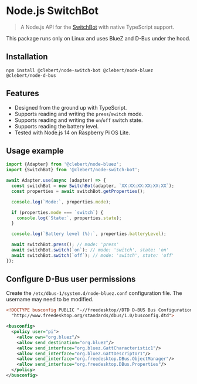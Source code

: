 # Node.js SwitchBot

> A Node.js API for the
> [SwitchBot](https://www.switch-bot.com/products/switchbot-bot) with native
> TypeScript support.

This package runs only on Linux and uses BlueZ and D-Bus under the hood.

## Installation

```
npm install @clebert/node-switch-bot @clebert/node-bluez @clebert/node-d-bus
```

## Features

- Designed from the ground up with TypeScript.
- Supports reading and writing the `press`/`switch` mode.
- Supports reading and writing the `on`/`off` switch state.
- Supports reading the battery level.
- Tested with Node.js 14 on Raspberry Pi OS Lite.

## Usage example

```js
import {Adapter} from '@clebert/node-bluez';
import {SwitchBot} from '@clebert/node-switch-bot';

await Adapter.use(async (adapter) => {
  const switchBot = new SwitchBot(adapter, `XX:XX:XX:XX:XX:XX`);
  const properties = await switchBot.getProperties();

  console.log(`Mode:`, properties.mode);

  if (properties.mode === `switch`) {
    console.log(`State:`, properties.state);
  }

  console.log(`Battery level (%):`, properties.batteryLevel);

  await switchBot.press(); // mode: 'press'
  await switchBot.switch(`on`); // mode: 'switch', state: 'on'
  await switchBot.switch(`off`); // mode: 'switch', state: 'off'
});
```

## Configure D-Bus user permissions

Create the `/etc/dbus-1/system.d/node-bluez.conf` configuration file. The
username may need to be modified.

```xml
<!DOCTYPE busconfig PUBLIC "-//freedesktop//DTD D-BUS Bus Configuration 1.0//EN"
  "http://www.freedesktop.org/standards/dbus/1.0/busconfig.dtd">

<busconfig>
  <policy user="pi">
    <allow own="org.bluez"/>
    <allow send_destination="org.bluez"/>
    <allow send_interface="org.bluez.GattCharacteristic1"/>
    <allow send_interface="org.bluez.GattDescriptor1"/>
    <allow send_interface="org.freedesktop.DBus.ObjectManager"/>
    <allow send_interface="org.freedesktop.DBus.Properties"/>
  </policy>
</busconfig>
```

